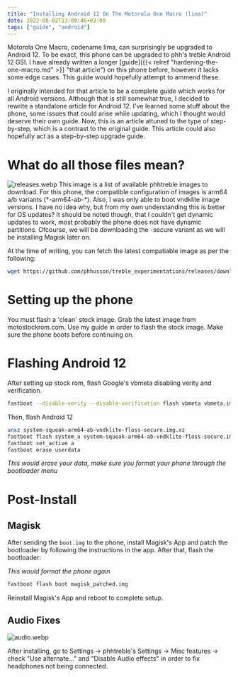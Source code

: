 ```yaml
---
title: "Installing Android 12 On The Motorola One Macro (lima)"
date: 2022-08-02T13:00:46+03:00
tags: ["guide", "android"]
---
```


Motorola One Macro, codename lima, can surprisingly be upgraded to Android 12.
To be exact, this phone can be upgraded to phh's treble Android 12 GSI. I have 
already written a longer [guide]({{< relref "hardening-the-one-macro.md" >}}
"that article") on this phone before, however it lacks some
edge cases. This guide would hopefully attempt to ammend these.

I originally intended for that article to be a complete guide which works for
all Android versions. Although that is still somewhat true, I decided to rewrite
a standalone article for Android 12. I've learned some stuff about the phone,
some issues that could arise while updating, which I thought would deserve their
own guide. Now, this is an article attuned to the type of step-by-step, which
is a contrast to the original guide. This article could also hopefully act as a
step-by-step upgrade guide.

# What do all those files mean?
![releases.webp](pix/posts/android12-lima/releases.webp)
This image is a list of available phhtreble images to download. For this phone,
the compatible configuration of images is arm64 a/b variants (\*-arm64-ab-*\).
Also, I was only able to boot vndklite image versions. I have no idea why, but
from my own understanding this is better for OS updates? It should be noted
though, that I couldn't get dynamic updates to work, most probably the phone
does not have dynamic partitions. Ofcourse, we will be downloading the -secure
variant as we will be installing Magisk later on.

At the time of writing, you can fetch the latest compatiable image as per the
following:

```bash
wget https://github.com/phhusson/treble_experimentations/releases/download/v414/system-squeak-arm64-ab-vndklite-floss-secure.img.xz
```

# Setting up the phone
You must flash a 'clean' stock image. Grab the latest image from
motostockrom.com. Use my guide in order to flash the stock image. Make sure the
phone boots before continuing on.

# Flashing Android 12
After setting up stock rom, flash Google's vbmeta disabling verity and
verification.

```bash
fastboot --disable-verity --disable-verification flash vbmeta vbmeta.img
```

Then, flash Android 12
```bash
unxz system-squeak-arm64-ab-vndklite-floss-secure.img.xz
fastboot flash system_a system-squeak-arm64-ab-vndklite-floss-secure.img
fastboot set_active a
fastboot erase userdata
```
*This would erase your data, make sure you format your phone through the
bootloader menu*

# Post-Install 
## Magisk
After sending the `boot.img` to the phone, install Magisk's App and patch the
bootloader by following the instructions in the app. After that, flash the
bootloader:

*This would format the phone again*
```bash
fastboot flash boot magisk_patched.img
```

Reinstall Magisk's App and reboot to complete setup.

## Audio Fixes
![audio.webp](pix/posts/android12-lima/audio.webp)

After installing, go to Settings -> phhtreble's Settings -> Misc features -> 
check "Use alternate..." and "Disable Audio effects" in order to fix headphones
not being connected.

